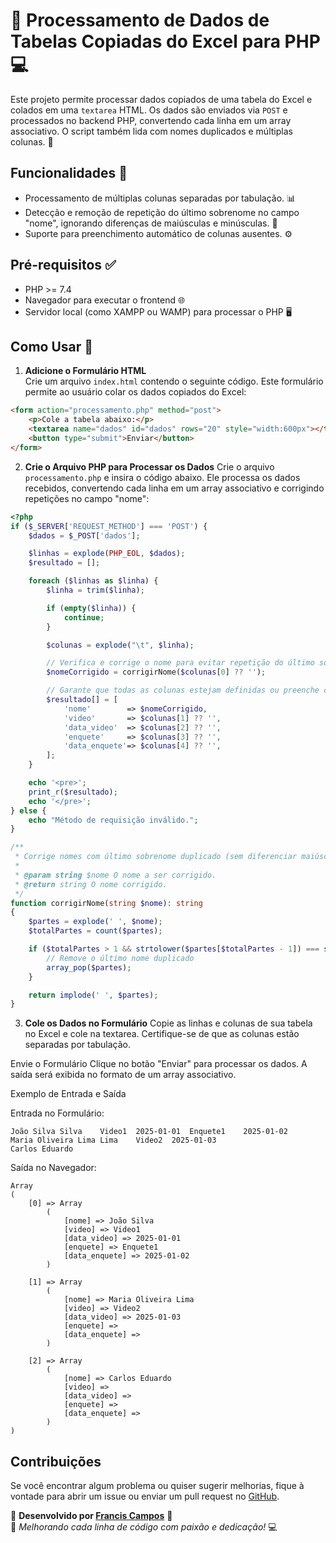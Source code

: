 # 📝 Processamento de Dados de Tabelas Copiadas do Excel para PHP 💻

Este projeto permite processar dados copiados de uma tabela do Excel e colados em uma `textarea` HTML. Os dados são enviados via `POST` e processados no backend PHP, convertendo cada linha em um array associativo. O script também lida com nomes duplicados e múltiplas colunas. 🔄

## Funcionalidades 🚀

- Processamento de múltiplas colunas separadas por tabulação. 📊
- Detecção e remoção de repetição do último sobrenome no campo "nome", ignorando diferenças de maiúsculas e minúsculas. 🧹
- Suporte para preenchimento automático de colunas ausentes. ⚙️

## Pré-requisitos ✅

- PHP >= 7.4
- Navegador para executar o frontend 🌐
- Servidor local (como XAMPP ou WAMP) para processar o PHP 🖥️


## Como Usar 🚀

1. **Adicione o Formulário HTML**  
   Crie um arquivo `index.html` contendo o seguinte código. Este formulário permite ao usuário colar os dados copiados do Excel:

```html
<form action="processamento.php" method="post">
    <p>Cole a tabela abaixo:</p>
    <textarea name="dados" id="dados" rows="20" style="width:600px"></textarea>
    <button type="submit">Enviar</button>
</form>
```

2. **Crie o Arquivo PHP para Processar os Dados**
Crie o arquivo `processamento.php` e insira o código abaixo. Ele processa os dados recebidos, convertendo cada linha em um array associativo e corrigindo repetições no campo "nome":

```php
<?php
if ($_SERVER['REQUEST_METHOD'] === 'POST') {
    $dados = $_POST['dados'];

    $linhas = explode(PHP_EOL, $dados);
    $resultado = [];

    foreach ($linhas as $linha) {
        $linha = trim($linha);

        if (empty($linha)) {
            continue;
        }

        $colunas = explode("\t", $linha);

        // Verifica e corrige o nome para evitar repetição do último sobrenome
        $nomeCorrigido = corrigirNome($colunas[0] ?? '');

        // Garante que todas as colunas estejam definidas ou preenche com valores padrão
        $resultado[] = [
            'nome'        => $nomeCorrigido,
            'video'       => $colunas[1] ?? '',
            'data_video'  => $colunas[2] ?? '',
            'enquete'     => $colunas[3] ?? '',
            'data_enquete'=> $colunas[4] ?? '',
        ];
    }

    echo '<pre>';
    print_r($resultado);
    echo '</pre>';
} else {
    echo "Método de requisição inválido.";
}

/**
 * Corrige nomes com último sobrenome duplicado (sem diferenciar maiúsculas/minúsculas).
 *
 * @param string $nome O nome a ser corrigido.
 * @return string O nome corrigido.
 */
function corrigirNome(string $nome): string
{
    $partes = explode(' ', $nome);
    $totalPartes = count($partes);

    if ($totalPartes > 1 && strtolower($partes[$totalPartes - 1]) === strtolower($partes[$totalPartes - 2])) {
        // Remove o último nome duplicado
        array_pop($partes);
    }

    return implode(' ', $partes);
}
```

3. **Cole os Dados no Formulário**
Copie as linhas e colunas de sua tabela no Excel e cole na textarea. Certifique-se de que as colunas estão separadas por tabulação.

Envie o Formulário
Clique no botão "Enviar" para processar os dados. A saída será exibida no formato de um array associativo.

Exemplo de Entrada e Saída

Entrada no Formulário:
```
João Silva Silva	Video1	2025-01-01	Enquete1	2025-01-02
Maria Oliveira Lima Lima	Video2	2025-01-03
Carlos Eduardo
```

Saída no Navegador:

```
Array
(
    [0] => Array
        (
            [nome] => João Silva
            [video] => Video1
            [data_video] => 2025-01-01
            [enquete] => Enquete1
            [data_enquete] => 2025-01-02
        )

    [1] => Array
        (
            [nome] => Maria Oliveira Lima
            [video] => Video2
            [data_video] => 2025-01-03
            [enquete] => 
            [data_enquete] => 
        )

    [2] => Array
        (
            [nome] => Carlos Eduardo
            [video] => 
            [data_video] => 
            [enquete] => 
            [data_enquete] => 
        )
)
```

## Contribuições

Se você encontrar algum problema ou quiser sugerir melhorias, fique à vontade para abrir um issue ou enviar um pull request no [GitHub](https://github.com/franciscampos91).



🚀 **Desenvolvido por [Francis Campos](https://github.com/franciscampos91)** 🚀  
🔧 *Melhorando cada linha de código com paixão e dedicação!* 💻

